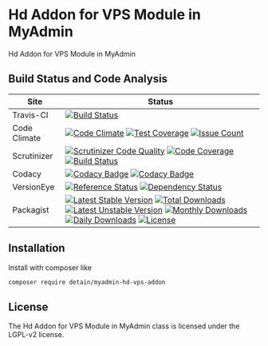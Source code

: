 # Hd Addon for VPS Module in MyAdmin

Hd Addon for VPS Module in MyAdmin

## Build Status and Code Analysis

Site          | Status
--------------|---------------------------
Travis-CI     | [![Build Status](https://travis-ci.org/detain/myadmin-hd-vps-addon.svg?branch=master)](https://travis-ci.org/detain/myadmin-hd-vps-addon)
Code Climate  | [![Code Climate](https://codeclimate.com/github/detain/myadmin-hd-vps-addon/badges/gpa.svg)](https://codeclimate.com/github/detain/myadmin-hd-vps-addon) [![Test Coverage](https://codeclimate.com/github/detain/myadmin-hd-vps-addon/badges/coverage.svg)](https://codeclimate.com/github/detain/myadmin-hd-vps-addon/coverage) [![Issue Count](https://codeclimate.com/github/detain/myadmin-hd-vps-addon/badges/issue_count.svg)](https://codeclimate.com/github/detain/myadmin-hd-vps-addon)
Scrutinizer   | [![Scrutinizer Code Quality](https://scrutinizer-ci.com/g/myadmin-plugins/myadmin-hd-vps-addon/badges/quality-score.png?b=master)](https://scrutinizer-ci.com/g/myadmin-plugins/myadmin-hd-vps-addon/?branch=master) [![Code Coverage](https://scrutinizer-ci.com/g/myadmin-plugins/myadmin-hd-vps-addon/badges/coverage.png?b=master)](https://scrutinizer-ci.com/g/myadmin-plugins/myadmin-hd-vps-addon/?branch=master) [![Build Status](https://scrutinizer-ci.com/g/myadmin-plugins/myadmin-hd-vps-addon/badges/build.png?b=master)](https://scrutinizer-ci.com/g/myadmin-plugins/myadmin-hd-vps-addon/build-status/master)
Codacy        | [![Codacy Badge](https://api.codacy.com/project/badge/Grade/226251fc068f4fd5b4b4ef9a40011d06)](https://www.codacy.com/app/detain/myadmin-hd-vps-addon) [![Codacy Badge](https://api.codacy.com/project/badge/Coverage/25fa74eb74c947bf969602fcfe87e349)](https://www.codacy.com/app/detain/myadmin-hd-vps-addon?utm_source=github.com&utm_medium=referral&utm_content=detain/myadmin-hd-vps-addon&utm_campaign=Badge_Coverage)
VersionEye    | [![Reference Status](https://www.versioneye.com/php/detain:myadmin-hd-vps-addon/reference_badge.svg?style=flat)](https://www.versioneye.com/php/detain:myadmin-hd-vps-addon/references) [![Dependency Status](https://www.versioneye.com/user/projects/592f7318bafc5500414dfd2a/badge.svg?style=flat-square)](https://www.versioneye.com/user/projects/592f7318bafc5500414dfd2a)
Packagist     | [![Latest Stable Version](https://poser.pugx.org/detain/myadmin-hd-vps-addon/version)](https://packagist.org/packages/detain/myadmin-hd-vps-addon) [![Total Downloads](https://poser.pugx.org/detain/myadmin-hd-vps-addon/downloads)](https://packagist.org/packages/detain/myadmin-hd-vps-addon) [![Latest Unstable Version](https://poser.pugx.org/detain/myadmin-hd-vps-addon/v/unstable)](//packagist.org/packages/detain/myadmin-hd-vps-addon) [![Monthly Downloads](https://poser.pugx.org/detain/myadmin-hd-vps-addon/d/monthly)](https://packagist.org/packages/detain/myadmin-hd-vps-addon) [![Daily Downloads](https://poser.pugx.org/detain/myadmin-hd-vps-addon/d/daily)](https://packagist.org/packages/detain/myadmin-hd-vps-addon) [![License](https://poser.pugx.org/detain/myadmin-hd-vps-addon/license)](https://packagist.org/packages/detain/myadmin-hd-vps-addon)


## Installation

Install with composer like

```sh
composer require detain/myadmin-hd-vps-addon
```

## License

The Hd Addon for VPS Module in MyAdmin class is licensed under the LGPL-v2 license.

